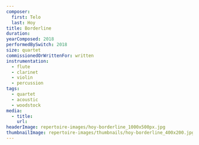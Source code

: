 ```yaml
---
composer:
  first: Telo
  last: Hoy
title: Borderline
duration:
yearComposed: 2018
performedBySwitch: 2018
size: quartet
commissionedOrWrittenFor: written
instrumentation:
  - flute
  - clarinet
  - violin
  - percussion
tags:
  - quartet
  - acoustic
  - woodstock
media:
  - title:
    url:
headerImage: repertoire-images/hoy-borderline_1000x500px.jpg
thumbnailImage: repertoire-images/thumbnails/hoy-borderline_400x200.jpg
---
```


